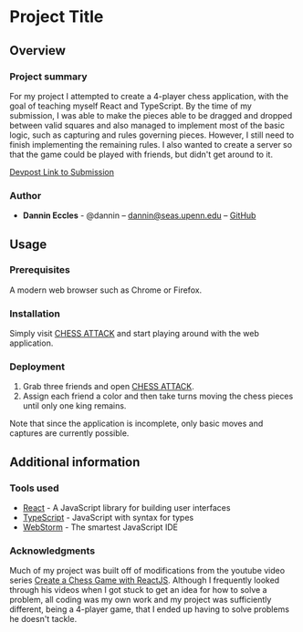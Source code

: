 # Project Title

## Overview

### Project summary

For my project I attempted to create a 4-player chess application, with
the goal of teaching myself React and TypeScript. By the time of my submission,
I was able to make the pieces able to be dragged and dropped between valid 
squares and also managed to implement most of the basic logic, such as capturing
and rules governing pieces. However, I still need to finish implementing
the remaining rules. I also wanted to create a server so that the game
could be played with friends, but didn't get around to it.

[Devpost Link to Submission](https://devpost.com/software/chess-attack)

### Author

* **Dannin Eccles** - @dannin – dannin@seas.upenn.edu – [GitHub](https://github.com/DanninEccles)

## Usage

### Prerequisites

A modern web browser such as Chrome or Firefox.

### Installation

Simply visit [CHESS ATTACK](https://chess-app-dannineccles.vercel.app/) and
start playing around with the web application.

### Deployment

1. Grab three friends and open [CHESS ATTACK](https://chess-app-dannineccles.vercel.app/).
2. Assign each friend a color and then take turns moving the chess pieces
until only one king remains.

Note that since the application is incomplete, only basic moves and captures
are currently possible.

## Additional information

### Tools used

* [React](https://reactjs.org/) - A JavaScript library 
for building user interfaces
* [TypeScript](https://www.typescriptlang.org/) - JavaScript with syntax for
    types
* [WebStorm](https://www.jetbrains.com/webstorm/) - The smartest JavaScript IDE


### Acknowledgments

Much of my project was built off of modifications from the youtube video series
[Create a Chess Game with ReactJS](https://www.youtube.com/playlist?list=PLBmRxydnERkysOgOS917Ojc_-uisgb8Aj).
Although I frequently looked through his videos when I got stuck to get an idea
for how to solve a problem, all coding was my own work and my project was
sufficiently different, being a 4-player game, that I ended up having to solve
problems he doesn't tackle.
